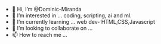 - 👋 Hi, I’m @Dominic-Miranda
- 👀 I’m interested in ... coding, scripting, ai and ml.
- 🌱 I’m currently learning ... web dev- HTML,CSS,Javascript
- 💞️ I’m looking to collaborate on ... 
- 📫 How to reach me ...

<!---
Dominic-Miranda/Dominic-Miranda is a ✨ special ✨ repository because its `README.md` (this file) appears on your GitHub profile.
You can click the Preview link to take a look at your changes.
--->
